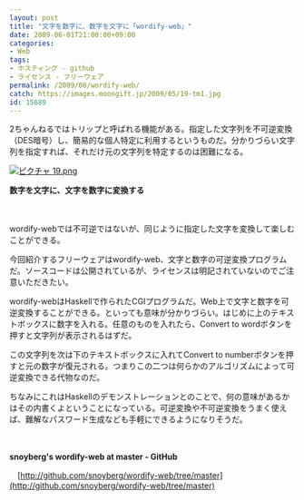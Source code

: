 ```yaml
---
layout: post
title: "文字を数字に、数字を文字に「wordify-web」"
date: 2009-06-01T21:00:00+09:00
categories:
- Web
tags: 
- ホスティング - github
- ライセンス - フリーウェア
permalink: /2009/06/wordify-web/
catch: https://images.moongift.jp/2009/05/19-tm1.jpg
id: 15689
---
```

2ちゃんねるではトリップと呼ばれる機能がある。指定した文字列を不可逆変換（DES暗号）し、簡易的な個人特定に利用するというものだ。分かりづらい文字列を指定すれば、それだけ元の文字列を特定するのは困難になる。

  

[![ピクチャ 19.png](https://images.moongift.jp/2009/05/19-tm1.jpg)](https://images.moongift.jp/2009/05/191.png)  
  
**数字を文字に、文字を数字に変換する**

  

　

  

wordify-webでは不可逆ではないが、同じように指定した文字を変換して楽しむことができる。

  

今回紹介するフリーウェアはwordify-web、文字と数字の可逆変換プログラムだ。ソースコードは公開されているが、ライセンスは明記されていないのでご注意いただきたい。

  
<!--more-->

wordify-webはHaskellで作られたCGIプログラムだ。Web上で文字と数字を可逆変換することができる。といっても意味が分かりづらい。はじめに上のテキストボックスに数字を入れる。任意のものを入れたら、Convert to wordボタンを押すと文字列が表示されるはずだ。

  

この文字列を次は下のテキストボックスに入れてConvert to numberボタンを押すと元の数字が復元される。つまりこの二つは何らかのアルゴリズムによって可逆変換できる代物なのだ。

  

ちなみにこれはHaskellのデモンストレーションとのことで、何の意味があるかはその内書くよということになっている。可逆変換や不可逆変換をうまく使えば、難解なパスワード生成なども手軽にできるようになりそうだ。

  

　

  

**snoyberg's wordify-web at master - GitHub**  
  
　[http://github.com/snoyberg/wordify-web/tree/master](http://github.com/snoyberg/wordify-web/tree/master)

